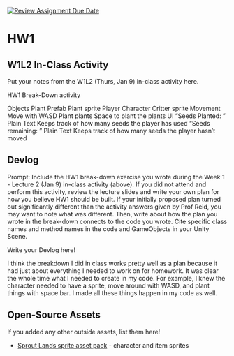 [![Review Assignment Due Date](https://classroom.github.com/assets/deadline-readme-button-22041afd0340ce965d47ae6ef1cefeee28c7c493a6346c4f15d667ab976d596c.svg)](https://classroom.github.com/a/MjLLqDcN)
# HW1
## W1L2 In-Class Activity

Put your notes from the W1L2 (Thurs, Jan 9) in-class activity here.

HW1 Break-Down activity

Objects
    Plant
        Prefab
        Plant sprite
    Player Character
        Critter sprite
        Movement
            Move with WASD
        Plant plants
            Space to plant the plants
    UI
        “Seeds Planted: ”
            Plain Text
            Keeps track of how many seeds the player has used
        “Seeds remaining: ”
            Plain Text
            Keeps track of how many seeds the player hasn’t moved


## Devlog
Prompt: Include the HW1 break-down exercise you wrote during the Week 1 - Lecture 2 (Jan 9) in-class activity (above). If you did not attend and perform this activity, review the lecture slides and write your own plan for how you believe HW1 should be built. If your initially proposed plan turned out significantly different than the activity answers given by Prof Reid, you may want to note what was different. Then, write about how the plan you wrote in the break-down connects to the code you wrote. Cite specific class names and method names in the code and GameObjects in your Unity Scene.


Write your Devlog here!

I think the breakdown I did in class works pretty well as a plan because it had just about everything I needed to work on for homework. It was clear the whole time what I needed to create in my code. For example, I knew the character needed to have a sprite, move around with WASD, and plant things with space bar. I made all these things happen in my code as well.

## Open-Source Assets
If you added any other outside assets, list them here!
- [Sprout Lands sprite asset pack](https://cupnooble.itch.io/sprout-lands-asset-pack) - character and item sprites
